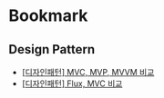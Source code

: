 # Bookmark

## Design Pattern
- [\[디자인패턴\] MVC, MVP, MVVM 비교](https://beomy.tistory.com/43)
- [\[디자인패턴\] Flux, MVC 비교](https://beomy.tistory.com/44)

